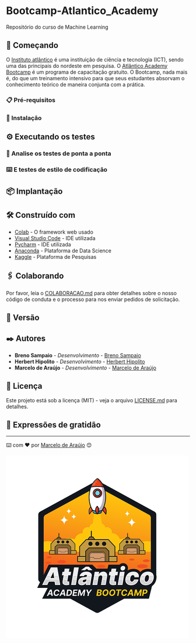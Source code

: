 # Bootcamp-Atlantico_Academy

Repositório do curso de Machine Learning

## 🚀 Começando

O [Instituto atlântico](https://www.atlantico.com.br/) é uma instituição de ciência e tecnologia (ICT), sendo uma das principais do nordeste em pesquisa. O [Atlântico Academy Bootcamp](https://www.atlantico.com.br/academy-bootcamp/) é um programa de capacitação gratuito. O Bootcamp, nada mais é, do que um treinamento intensivo para que seus estudantes absorvam o conhecimento teórico de maneira conjunta com a prática.

### 📋 Pré-requisitos



### 🔧 Instalação


## ⚙️ Executando os testes



### 🔩 Analise os testes de ponta a ponta



### ⌨️ E testes de estilo de codificação



## 📦 Implantação



## 🛠️ Construído com


* [Colab](https://colab.research.google.com) - O framework web usado
* [Visual Studio Code](https://code.visualstudio.com) - IDE utilizada
* [Pycharm](https://www.jetbrains.com/pycharm/) - IDE utilizada
* [Anaconda](https://www.anaconda.com) - Plataforma de Data Science
* [Kaggle](https://www.kaggle.com) - Plataforma de Pesquisas




## 🖇️ Colaborando

Por favor, leia o [COLABORACAO.md]() para obter detalhes sobre o nosso código de conduta e o processo para nos enviar pedidos de solicitação.

## 📌 Versão


## ✒️ Autores

* **Breno Sampaio** - *Desenvolvimento* - [Breno Sampaio](https://github.com/Brafps)
* **Herbert Hipolito** - *Desenvolvimento* - [Herbert Hipolito](https://github.com/HerbertHipolito)
* **Marcelo de Araújo** - *Desenvolvimento* - [Marcelo de Araújo](https://github.com/AIWASS23)

## 📄 Licença

Este projeto está sob a licença (MIT) - veja o arquivo [LICENSE.md](https://github.com/Brafps/Bootcamp-Atlantico_Academy/LICENSE) para detalhes.

## 🎁 Expressões de gratidão


---
⌨️ com ❤️ por [Marcelo de Araújo](https://gist.github.com/AIWASS23) 😊

![BOOTCAMP](BOOTCAMP.png)